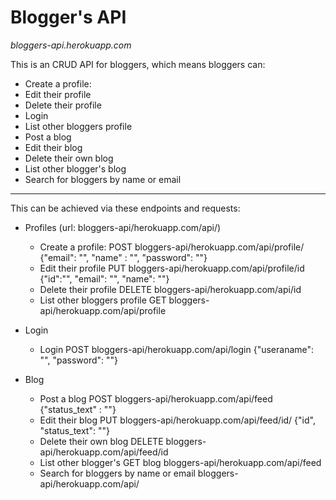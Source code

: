 # Blogger's API
*bloggers-api.herokuapp.com* 

This is an CRUD API for bloggers, which means bloggers can:

* Create a profile: 
* Edit their profile
* Delete their profile
* Login
* List other bloggers profile
* Post a blog 
* Edit their blog 
* Delete their own blog
* List other blogger's blog
* Search for bloggers by name or email
---
This can be achieved via these endpoints and requests:
* Profiles (url: bloggers-api/herokuapp.com/api/)
    * Create a profile: POST bloggers-api/herokuapp.com/api/profile/ {"email": "", "name" : "", "password": ""}
    * Edit their profile PUT bloggers-api/herokuapp.com/api/profile/id {"id":"", "email": "", "name": ""}
    * Delete their profile DELETE bloggers-api/herokuapp.com/api/id 
    * List other bloggers profile GET bloggers-api/herokuapp.com/api/profile

* Login
    * Login POST bloggers-api/herokuapp.com/api/login {"useraname": "", "password": ""}

* Blog
    * Post a blog POST bloggers-api/herokuapp.com/api/feed {"status_text" : ""}
    * Edit their blog PUT bloggers-api/herokuapp.com/api/feed/id/  {"id", "status_text": ""}
    * Delete their own blog DELETE bloggers-api/herokuapp.com/api/feed/id
    * List other blogger's GET blog bloggers-api/herokuapp.com/api/feed
    * Search for bloggers by name or email bloggers-api/herokuapp.com/api/